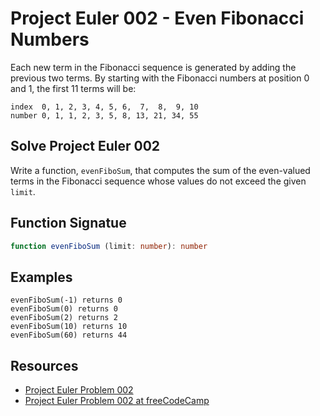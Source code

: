 # Project Euler 002 - Even Fibonacci Numbers

Each new term in the Fibonacci sequence is generated by adding the previous two terms.
By starting with the Fibonacci numbers at position 0 and 1, the first 11 terms will be:

```
index  0, 1, 2, 3, 4, 5, 6,  7,  8,  9, 10
number 0, 1, 1, 2, 3, 5, 8, 13, 21, 34, 55
```

## Solve Project Euler 002

Write a function, `evenFiboSum`, that computes the sum of the even-valued terms in the
Fibonacci sequence whose values do not exceed the given `limit`.

## Function Signatue

```typescript
function evenFiboSum (limit: number): number
```

## Examples

```
evenFiboSum(-1) returns 0
evenFiboSum(0) returns 0
evenFiboSum(2) returns 2
evenFiboSum(10) returns 10
evenFiboSum(60) returns 44
```

## Resources

- [Project Euler Problem 002][0]
- [Project Euler Problem 002 at freeCodeCamp][1]

[0]: https://projecteuler.net/problem=2
[1]: https://www.freecodecamp.org/learn/coding-interview-prep/project-euler/problem-2-even-fibonacci-numbers
